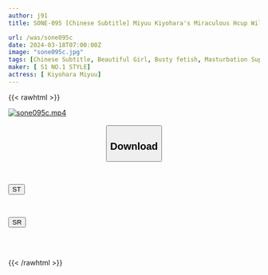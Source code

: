 ```yaml
---
author: j91
title: SONE-095 [Chinese Subtitle] Miyuu Kiyohara's Miraculous Hcup Will Give You A Lot Of Nukinuki. Ultimate Breast Masturbation Support With A Little Devil's Pov Video

url: /was/sone095c
date: 2024-03-18T07:00:00Z
image: "sone095c.jpg"
tags: [Chinese Subtitle, Beautiful Girl, Busty fetish, Masturbation Support, Solowork, Subjectivity]
maker: [ S1 NO.1 STYLE]
actress: [ Kiyohara Miyuu]
---
```



{{< rawhtml >}}

<div class="video" data-videoid="7pDdoM0rxatAOPr">
    <a href="javascript:;">
        <img src="/was/sone095c/sone095c.jpg" width="WIDTH" height="HEIGHT" alt="sone095c.mp4" loading="lazy">
    </a>
</div>

<script type="text/javascript" src="https://j91.asia/asset/on-demand-st.js"></script>

<br>
  <link rel="stylesheet" href="https://j91.asia/asset/bs5.css">
  
  <center>
  <button class="btn btn-primary" type="button" data-bs-toggle="collapse" data-bs-target=".multi-collapse" aria-expanded="false" aria-controls="multiCollapseExample1 multiCollapseExample2"><h2>Download</h2></button></center>
</p>
<div class="row">
  <div class="col">
    <div class="collapse multi-collapse" id="multiCollapseExample1">
      <div class="card card-body">
	      	      <br>
<div class="buttons">  
<p><a href="https://streamtape.to/v/7pDdoM0rxatAOPr" target="_blank"><button class="btn-hover color-3"><i class="fa fa-download"></i> ST</button></a></p></div>
    </div>
  </div>
</div>
  <div class="col">
    <div class="collapse multi-collapse" id="multiCollapseExample2">
      <div class="card card-body">
	      <br>
<div class="buttons">
<p><a href="https://rubystm.com/y2ptlh8s58ak" target="_blank"><button class="btn-hover color-9"><i class="fa fa-download"></i> SR</button></a></p></div>
<br><br>
      </div>
    </div>
  </div>
</div>

{{< /rawhtml >}}